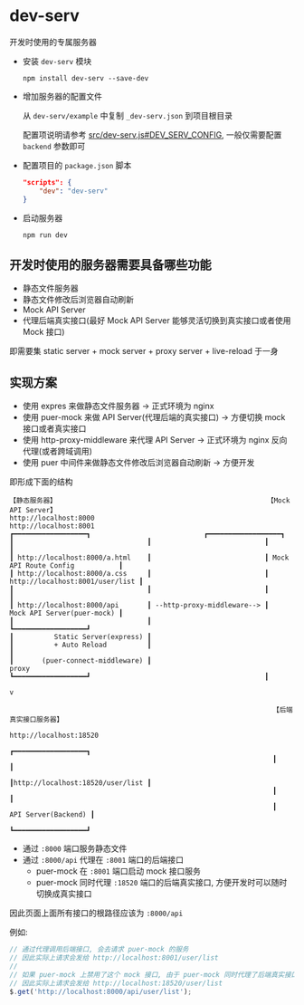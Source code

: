 # dev-serv

开发时使用的专属服务器

* 安装 `dev-serv` 模块

  `npm install dev-serv --save-dev`
* 增加服务器的配置文件
  
  从 `dev-serv/example` 中复制 `_dev-serv.json` 到项目根目录

  配置项说明请参考 [src/dev-serv.js#DEV_SERV_CONFIG](https://github.com/ufologist/dev-serv/blob/master/src/dev-serv.js), 一般仅需要配置 `backend` 参数即可
* 配置项目的 `package.json` 脚本

  ```json
  "scripts": {
      "dev": "dev-serv"
  }
  ```
* 启动服务器

  `npm run dev`

## 开发时使用的服务器需要具备哪些功能

* 静态文件服务器
* 静态文件修改后浏览器自动刷新
* Mock API Server
* 代理后端真实接口(最好 Mock API Server 能够灵活切换到真实接口或者使用 Mock 接口)

即需要集 static server + mock server + proxy server + live-reload 于一身

## 实现方案

* 使用 expres 来做静态文件服务器                      -> 正式环境为 nginx
* 使用 puer-mock 来做 API Server(代理后端的真实接口)  -> 方便切换 mock 接口或者真实接口
* 使用 http-proxy-middleware 来代理 API Server       -> 正式环境为 nginx 反向代理(或者跨域调用)
* 使用 puer 中间件来做静态文件修改后浏览器自动刷新      -> 方便开发

即形成下面的结构

```
【静态服务器】                                                    【Mock API Server】
http://localhost:8000                                            http://localhost:8001
┏━━━━━━━━━━━━━━━━━━┓                            ┏━━━━━━━━━━━━━━━━━━┓ 
┃                                 ┃                            ┃                                 ┃
┃ http://localhost:8000/a.html    ┃                            ┃ Mock API Route Config           ┃
┃ http://localhost:8000/a.css     ┃                            ┃ http://localhost:8001/user/list ┃
┃                                 ┃                            ┃                                 ┃
┃ http://localhost:8000/api       ┃ --http-proxy-middleware--> ┃      Mock API Server(puer-mock) ┃
┃                                 ┃                            ┗━━━━━━━━━━━━━━━━━━┛
┃          Static Server(express) ┃                                           
┃          + Auto Reload          ┃                                           ┃
┃       (puer-connect-middleware) ┃                                          proxy
┗━━━━━━━━━━━━━━━━━━┛                                           ┃
                                                                                v

                                                                 【后端真实接口服务器】
                                                                 http://localhost:18520
                                                                 ┏━━━━━━━━━━━━━━━━━━┓
                                                                 ┃                                 ┃
                                                                 ┃http://localhost:18520/user/list ┃
                                                                 ┃                                 ┃
                                                                 ┃             API Server(Backend) ┃
                                                                 ┗━━━━━━━━━━━━━━━━━━┛
```

* 通过 `:8000` 端口服务静态文件
* 通过 `:8000/api` 代理在 `:8001` 端口的后端接口
  * puer-mock 在 `:8001` 端口启动 mock 接口服务
  * puer-mock 同时代理 `:18520` 端口的后端真实接口, 方便开发时可以随时切换成真实接口

因此页面上面所有接口的根路径应该为 `:8000/api`

例如:

```javascript
// 通过代理调用后端接口, 会去请求 puer-mock 的服务
// 因此实际上请求会发给 http://localhost:8001/user/list
//
// 如果 puer-mock 上禁用了这个 mock 接口, 由于 puer-mock 同时代理了后端真实接口
// 因此实际上请求会发给 http://localhost:18520/user/list
$.get('http://localhost:8000/api/user/list');
```